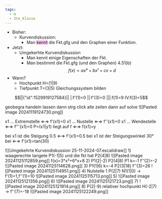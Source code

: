 ```yaml
---
tags:
  - m
  - 3te_Klasse
---
```

- Bisher: 
	- Kurvendiskussion: 
		- Man <mark style="background: #FFB8EBA6;">kennt</mark> die Fkt.gfg und den Graphen einer Funktion.
- Jetzt:
	- Umgekerhte Kurvendiskussion
		- Man kennt einige Eigenschaften der Fkt.
		- Man bestimmt die Fkt.gfg (und den Graphen)
4.51)b)
$$f(x)=ax³+bx¹+cx+d$$
- Wann?
	- Hochpunkt H=(1|9)
	- Tiefpunkt T=(3|5)
Gleichungssystem bilden
```math
||{"id":1529919127584}||

|:f'(1)=0
||:f'(3)=0
|||:f(1)=9
IV:f(3)=5
```
geobegra handeln lassen
dann strg click alle zeilen dann auf solve
![[Pasted image 20241119124730.png]]

x1 ... Extremstelle ⇐⇒ f'(x1)=0
x1 ... Nustelle ⇐⇒ f''(x1)=0
x1 ... Wendestelle ⇐⇒ f'''(x1)=0
P=(x1|y1) liegt auf f ⇐⇒ f(x1)=y

bei x1 ist die Steigung 0.5 ⇐⇒ f'(x1)=0.5
bei x1 ist der Steigungswinkel 30° bei ⇐⇒ f'(x1)=tan(30)

![[Umgekehrte Kurvendiskussion 25-11-2024-07.excalidraw]]
1)
waagerechte tangete P1(-1|5) und die fkt hat P2(4|8)
![[Pasted image 20241125112859.png]]
f(x)=3\*x²+6\*x+8
2)
P1(2|-2)
P2(4|8)
P1 k=-1
f''(2)=-2
![[Pasted image 20241125114628.png]]
3)
P1(1|6)
k=-4
P2(3|18) f''(3)=26
![[Pasted image 20241125114951.png]]
4)
Nulstelle 1
P(2|7)
N1(1|0) → f'(1)=1,f''(1)=10
![[Pasted image 20241125115713.png]]
5)
![[Pasted image 20241125121356.png]]
6)
![[Pasted image 20241125121723.png]]
7)
![[Pasted image 20241125121914.png]]
8)
P(2|-9)
relativer hochpunkt H(-2|7) → f''(7)=-18
![[Pasted image 20241125122249.png]]
